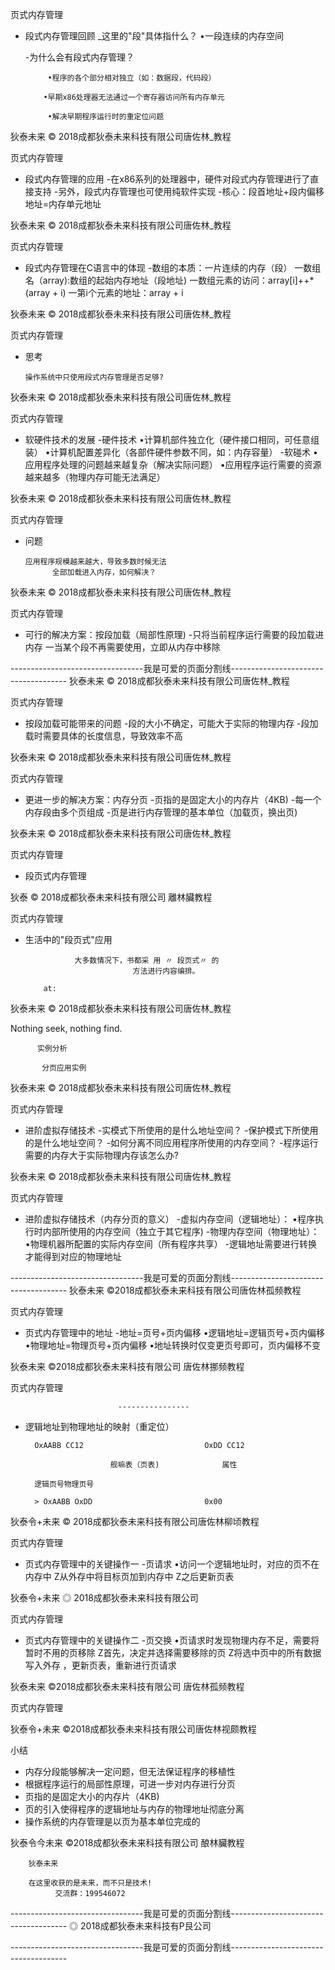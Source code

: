 页式内存管理

- 段式内存管理回顾
      _这里的"段"具体指什么？
        •一段连续的内存空间

    -为什么会有段式内存管理？

           •程序的各个部分相对独立（如：数据段，代码段）

          •早期x86处理器无法通过一个寄存器访问所有内存单元

           •解决早期程序运行时的重定位问题

狄泰未来  © 2018成都狄泰未来科技有限公司唐佐林_教程

页式内存管理

- 段式内存管理的应用
    -在x86系列的处理器中，硬件对段式内存管理进行了直接支持
    -另外，段式内存管理也可使用纯软件实现
    -核心：段首地址+段内偏移地址=内存单元地址

狄泰未来  © 2018成都狄泰未来科技有限公司唐佐林_教程

页式内存管理

- 段式内存管理在C语言中的体现
    -数组的本质：一片连续的内存（段）
    一数组名（array):数组的起始内存地址（段地址)
    一数组元素的访问：array[i]++*(array + i)
    一第i个元素的地址：array + i

狄泰未来  © 2018成都狄泰未来科技有限公司唐佐林_教程

页式内存管理

- 思考

      操作系统中只使用段式内存管理是否足够?

狄泰未来  © 2018成都狄泰未来科技有限公司唐佐林_教程

页式内存管理

- 软硬件技术的发展
    -硬件技术
          •计算机部件独立化（硬件接口相同，可任意组装）
          •计算机配置差异化（各部件硬件参数不同，如：内存容量）
    -软碰术
          •应用程序处理的问题越来越复杂（解决实际问题）
          •应用程序运行需要的资源越来越多（物理内存可能无法满足）

狄泰未来  © 2018成都狄泰未来科技有限公司唐佐林_教程

页式内存管理

- 问题

      应用程序规模越来越大，导致多数时候无法
            全部加载进入内存，如何解决？

狄泰未来  © 2018成都狄泰未来科技有限公司唐佐林_教程

页式内存管理

- 可行的解决方案：按段加载（局部性原理)
    -只将当前程序运行需要的段加载进内存
    一当某个段不再需要使用，立即从内存中移除

---------------------------------我是可爱的页面分割线-------------------------------------
狄泰未来      © 2018成都狄泰未来科技有限公司唐佐林_教程

页式内存管理

- 按段加载可能带来的问题
    -段的大小不确定，可能大于实际的物理内存
    -段加载时需要具体的长度信息，导致效率不高

狄泰未来      © 2018成都狄泰未来科技有限公司唐佐林_教程

页式内存管理

- 更进一步的解决方案：内存分页
    -页指的是固定大小的内存片（4KB)
    -每一个内存段由多个页组成
    -页是进行内存管理的基本单位（加载页，换出页)

狄泰未来      © 2018成都狄泰未来科技有限公司唐佐林_教程

页式内存管理

- 段页式内存管理

狄泰        © 2018成都狄泰未来科技有限公司             離林臟教程

页式内存管理

- 生活中的"段页式"应用

                 大多数情况下，书都采 用 〃 段页式〃 的
                              方法进行内容编排。

          at:

狄泰未来      © 2018成都狄泰未来科技有限公司唐佐林_教程

Nothing seek, nothing find.

          实例分析

           分页应用实例

狄泰未来      © 2018成都狄泰未来科技有限公司唐佐林_教程

页式内存管理

- 进阶虚拟存储技术
    -实模式下所使用的是什么地址空间？
    -保护模式下所使用的是什么地址空间？
    -如何分离不同应用程序所使用的内存空间？
    -程序运行需要的内存大于实际物理内存该怎么办?

狄泰未来      © 2018成都狄泰未来科技有限公司唐佐林_教程

页式内存管理

- 进阶虚拟存储技术（内存分页的意义）
    -虚拟内存空间（逻辑地址）：
          •程序执行时内部所使用的内存空间（独立于其它程序)
    -物理内存空间（物理地址）：
          •物理机器所配置的实际内存空间（所有程序共享）
    -逻辑地址需要进行转换才能得到对应的物理地址

---------------------------------我是可爱的页面分割线-------------------------------------
狄泰未来    ©2018成都狄泰未来科技有限公司唐佐林孤频教程

页式内存管理

- 页式内存管理中的地址
    -地址=页号+页内偏移
          •逻辑地址=逻辑页号+页内偏移
          •物理地址=物理页号+页内偏移
          •地址转换时仅变更页号即可，页内偏移不变

狄泰未来    ©2018成都狄泰未来科技有限公司                                唐佐林挪频教程

页式内存管理

                            ----------------

- 逻辑地址到物理地址的映射（重定位）

        OxAABB CC12                           OxDD CC12

                         舰嘛表（页表)              属性

        逻辑页号物理页号

        > OxAABB OxDD                         0x00

狄泰令+未来  © 2018成都狄泰未来科技有限公司唐佐林柳顷教程

页式内存管理

- 页式内存管理中的关键操作一
    -页请求
          •访问一个逻辑地址时，对应的页不在内存中
               Z从外存中将目标页加到内存中
               Z之后更新页表

狄泰令+未来  ◎ 2018成都狄泰未来科技有限公司

页式内存管理

- 页式内存管理中的关键操作二
    -页交换
          •页请求时发现物理内存不足，需要将暂时不用的页移除
               Z首先，决定并选择需要移除的页
               Z将选中页中的所有数据写入外存
               ，更新页表，重新进行页请求

狄泰未来    ©2018成都狄泰未来科技有限公司                                唐佐林孤频教程

页式内存管理

狄泰令+未来  ©2018成都狄泰未来科技有限公司唐佐林视颇教程

 小结

- 内存分段能够解决一定问题，但无法保证程序的移植性
- 根据程序运行的局部性原理，可进一步对内存进行分页
- 页指的是固定大小的内存片（4KB)
- 页的引入使得程序的逻辑地址与内存的物理地址彻底分离
- 操作系统的内存管理是以页为基本单位完成的

狄泰令今未来  ©2018成都狄泰未来科技有限公司                                酿林臟教程

        狄泰未来

        在这里收获的是未来，而不只是技术!
              交流群：199546072

---------------------------------我是可爱的页面分割线-------------------------------------
◎ 2018成都狄泰未来科技有P艮公司

---------------------------------我是可爱的页面分割线-------------------------------------
